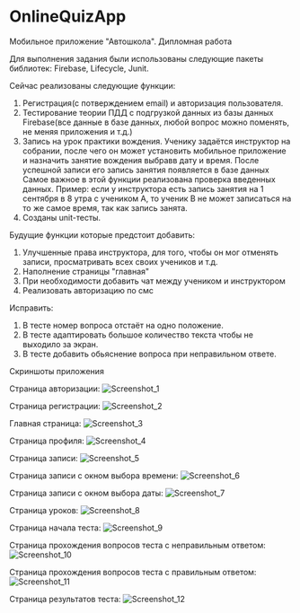 # OnlineQuizApp
Мобильное приложение "Автошкола". Дипломная работа

Для выполнения задания были использованы следующие пакеты библиотек: Firebase, Lifecycle, Junit.

Сейчас реализованы следующие функции:
1. Регистрация(с потверждением email) и авторизация пользователя. 
2. Тестирование теории ПДД с подгрузкой данных из базы данных Firebase(все данные в базе данных, любой вопрос можно поменять, не меняя приложения и т.д.)
3. Запись на урок практики вождения. Ученику задаётся инструктор на собрании, после чего он может установить мобильное приложение и назначить занятие вождения выбравв дату и время. После успешной записи его запись занятия появляется в базе данных
Самое важное в этой функции реализована проверка введенных данных. Пример: если у инструктора есть запись занятия на 1 сентября в 8 утра с учеником A, то ученик B не может записаться на то же самое время, так как запись занята.
4. Созданы unit-тесты. 

Будущие функции которые предстоит добавить:
1. Улучшенные права инструктора, для того, чтобы он мог отменять записи, просматривать всех своих учеников и т.д.
2. Наполнение страницы "главная"
3. При необходимости добавить чат между учеником и инструктором
4. Реализовать авторизацию по смс

Исправить:
1. В тесте номер вопроса отстаёт на одно положение.
2. В тесте адаптировать большое количество текста чтобы не выходило за экран.
3. В тесте добавить обьяснение вопроса при неправильном ответе.



Скриншоты приложения 

Страница авторизации: 
![Screenshot_1](https://user-images.githubusercontent.com/90863647/221120430-62102676-0983-4b08-b4c6-abccb11d0c99.png)

Страница регистрации: 
![Screenshot_2](https://user-images.githubusercontent.com/90863647/221120509-340eeca7-dc1c-4b08-ae37-d53eef3ab629.png)

Главная страница: 
![Screenshot_3](https://user-images.githubusercontent.com/90863647/221120576-3037c2ad-cb9f-4e0e-8d8d-e82f177997d1.png)

Страница профиля:
![Screenshot_4](https://user-images.githubusercontent.com/90863647/221120602-7c71667b-8e48-4212-bf69-1b192e4fd9be.png)

Страница записи:
![Screenshot_5](https://user-images.githubusercontent.com/90863647/221120641-8cea779c-4b05-4514-ba16-daac4de3fe7c.png)

Страница записи с окном выбора времени:
![Screenshot_6](https://user-images.githubusercontent.com/90863647/221120679-5b8b5719-cbb9-4207-a3d6-e1f6b5f8b40a.png)

Страница записи с окном выбора даты:
![Screenshot_7](https://user-images.githubusercontent.com/90863647/221120767-eece771f-bdca-4eb6-ab32-24648b4e1420.png)

Страница уроков: 
![Screenshot_8](https://user-images.githubusercontent.com/90863647/221120823-a41b2310-400b-42d6-ae9a-a693573a45df.png)

Страница начала теста: 
![Screenshot_9](https://user-images.githubusercontent.com/90863647/221120880-b4a6c800-df93-4605-b22f-4f0fef3995e0.png)

Страница прохождения вопросов теста с неправильным ответом:
![Screenshot_10](https://user-images.githubusercontent.com/90863647/221120964-0c49a061-6de5-4ce8-a82d-76e39231db68.png)

Страница прохождения вопросов теста с правильным ответом:
![Screenshot_11](https://user-images.githubusercontent.com/90863647/221121010-b19d0796-1dfe-42ef-ae48-57006c2fc4d5.png)

Страница результатов теста:
![Screenshot_12](https://user-images.githubusercontent.com/90863647/221121478-a71a2546-dfb8-440d-aba1-cecf6a52ee42.png)






